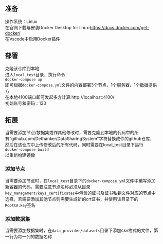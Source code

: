  
## 准备
操作系统：Linux  
在官网下载与安装Docker Desktop for linux:https://docs.docker.com/get-docker/  
在Vscode中启用Docker插件  

## 部署
克隆该仓库到本地  
进入`local_test`目录，执行命令  
````docker-compose up````  
即可根据`docker-compose.yml`文件的内容部署3个节点，1个服务器，1个数据提供方  
在本地4100端口即可发起多方计算:http://localhost:4100/  
初始账号和密码：123
## 拓展
当需要添加节点/数据集或作其他修改时，需要克隆到本地的代码中的所有“github.com/Dethanker/DataSharingSystem”字符替换成你的github仓库，然后在该仓库中上传修改后的所有代码，同时需要在local_test目录下运行  
````docker-compose build````  
以重新构建镜像  
### 添加节点
当需要添加节点时，在`local_test`目录下的`docker-compose.yml`文件中编写添加新容器的代码，需要注意节点名称必须从目录`key_management/keys_certificates`中包含的证书及证书私钥文件对应的节点中选择，若需要添加其他节点则需要生成新的crt证书，并使用该目录下的`RootCA.key`签名
### 添加数据集
当需要添加数据集时，在`data_provider/datasets`目录下添加csv格式的文件，第一行为每一列的数据名称

